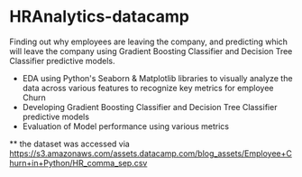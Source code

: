 # HRAnalytics-datacamp
Finding out why employees are leaving the company, and predicting which will leave the company using Gradient Boosting Classifier and Decision Tree Classifier predictive models.

* EDA using Python's Seaborn & Matplotlib libraries to visually analyze the data across various features to recognize key metrics for employee Churn
* Developing Gradient Boosting Classifier and Decision Tree Classifier predictive models 
* Evaluation of Model performance using various metrics

** the dataset was accessed via https://s3.amazonaws.com/assets.datacamp.com/blog_assets/Employee+Churn+in+Python/HR_comma_sep.csv
